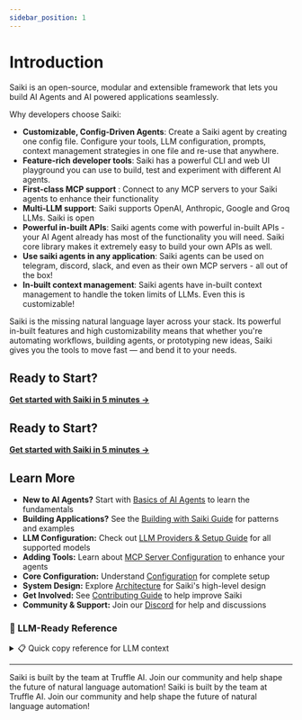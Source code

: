 ```yaml
---
sidebar_position: 1
---
```


# Introduction

<!-- Saiki is an open, modular and extensible AI agent that lets you perform tasks across your tools, apps, and services using natural language. You describe what you want to do — Saiki figures out which tools to invoke and orchestrates them seamlessly, whether that means running a shell command, summarizing a webpage, or calling an API. -->

Saiki is an open-source, modular and extensible framework that lets you build AI Agents and AI powered applications seamlessly. 

Why developers choose Saiki:

- **Customizable, Config-Driven Agents**: Create a Saiki agent by creating one config file. Configure your tools, LLM configuration, prompts, context management strategies in one file and re-use that anywhere. 
- **Feature-rich developer tools**: Saiki has a powerful CLI and web UI playground you can use to build, test and experiment with different AI agents.
- **First-class MCP support** : Connect to any MCP servers to your Saiki agents to enhance their functionality
- **Multi-LLM support**: Saiki supports OpenAI, Anthropic, Google and Groq LLMs. Saiki is open
- **Powerful in-built APIs**: Saiki agents come with powerful in-built APIs - your AI Agent already has most of the functionality you will need. Saiki core library makes it extremely easy to build your own APIs as well.
- **Use saiki agents in any application**: Saiki agents can be used on telegram, discord, slack, and even as their own MCP servers - all out of the box! 
- **In-built context management**: Saiki agents have in-built context management to handle the token limits of LLMs. Even this is customizable!

Saiki is the missing natural language layer across your stack. Its powerful in-built features and high customizability means that whether you're automating workflows, building agents, or prototyping new ideas, Saiki gives you the tools to move fast — and bend it to your needs. 

## Ready to Start?

**[Get started with Saiki in 5 minutes →](./quick-start)**
## Ready to Start?

**[Get started with Saiki in 5 minutes →](./quick-start)**

## Learn More

- **New to AI Agents?** Start with [Basics of AI Agents](../learn/what-is-an-ai-agent.md) to learn the fundamentals
- **Building Applications?** See the [Building with Saiki Guide](../building-with-saiki/) for patterns and examples
- **LLM Configuration:** Check out [LLM Providers & Setup Guide](../configuring-saiki/llm/providers) for all supported models
- **Adding Tools:** Learn about [MCP Server Configuration](../configuring-saiki/mcpServers.md) to enhance your agents
- **Core Configuration:** Understand [Configuration](../configuring-saiki/configuration.md) for complete setup
- **System Design:** Explore [Architecture](../architecture/overview.md) for Saiki's high-level design
- **Get Involved:** See [Contributing Guide](../contribution-guide/overview.md) to help improve Saiki
- **Community & Support:** Join our [Discord](https://discord.gg/GFzWFAAZcm) for help and discussions

### 🤖 LLM-Ready Reference

<details>
<summary>📋 Quick copy reference for LLM context</summary>

<div style={{"maxHeight": "400px", "overflow": "auto", "padding": "1rem", "border": "1px solid #ccc", "borderRadius": "8px", "fontSize": "0.85em", "fontFamily": "monospace"}}>

```
SAIKI FRAMEWORK REFERENCE

Saiki: Configuration-driven AI agent framework
- Config over code: Define agents in YAML
- Multi-LLM: OpenAI, Anthropic, Google, Groq, OpenAI-compatible 
- Tools: Connect via MCP (Model Context Protocol) servers
- Interfaces: CLI, Web UI, Discord/Telegram bots, APIs

BASIC CONFIG:
llm:
  provider: openai|anthropic|google|groq
  model: gpt-4.1-mini|claude-4-sonnet-20250514|gemini-2.5-pro-exp-03-25|llama-3.3-70b-versatile
  apiKey: $API_KEY
  systemPrompt: "Your role and instructions"
mcpServers:
  filesystem: {type: stdio, command: npx, args: ["-y", "@modelcontextprotocol/server-filesystem", "."]}
  puppeteer: {type: stdio, command: npx, args: ["-y", "@truffle-ai/puppeteer-server"]}

USAGE:
- CLI: saiki "command" or saiki (interactive)
- Web: saiki --mode web (http://localhost:3000)
- Bots: saiki --mode discord|telegram
- Code: import {createSaikiAgent} from '@truffle-ai/saiki'

POPULAR MCP SERVERS:
- @modelcontextprotocol/server-filesystem (file ops)
- @truffle-ai/puppeteer-server (web automation)  
- @modelcontextprotocol/server-git (git ops)
- @modelcontextprotocol/server-sqlite (database)

API (when in web mode):
- POST /api/message-sync {"message": "text"}
- POST /api/mcp/servers/{id}/tools/{name}/execute {"arguments": {}}
- WebSocket: ws://localhost:3001/ws

PROGRAMMATIC:
import {loadConfigFile, createSaikiAgent} from '@truffle-ai/saiki';
const agent = await createSaikiAgent(await loadConfigFile('./config.yml'));
const response = await agent.run("request");

BEST PRACTICES:
- Specific system prompts with tool usage guidance
- Choose minimal necessary tools (reduces tokens)
- Use environment variables for API keys
- Error handling with try-catch
- gpt-4.1-mini for speed, temperature: 0.1 for determinism

QUICK START:
npm install -g @truffle-ai/saiki
saiki init project-name
# Add API keys to .env
# Configure saiki/agents/saiki.yml
saiki "what can you help with?"
```

</div>

</details>

---

Saiki is built by the team at Truffle AI. Join our community and help shape the future of natural language automation!
Saiki is built by the team at Truffle AI. Join our community and help shape the future of natural language automation!